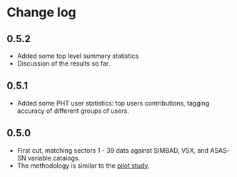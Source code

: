 # Change log

## 0.5.2

- Added some top level summary statistics
- Discussion of the results so far.

## 0.5.1

- Added some PHT user statistics: top users contributions, tagging accuracy of
  different groups of users.


## 0.5.0

- First cut, matching sectors 1 - 39 data against SIMBAD, VSX, and ASAS-SN variable catalogs.
- The methodology is similar to the [pilot study](https://github.com/orionlee/pht_eb_stats/).

